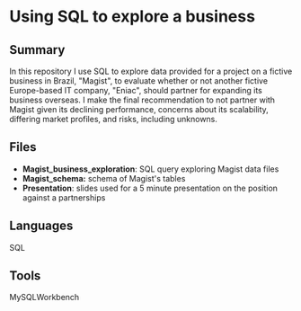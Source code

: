 # Using SQL to explore a business

## Summary
In this repository I use SQL to explore data provided for a project on a fictive business in Brazil, "Magist", to evaluate whether or not another fictive Europe-based IT company, "Eniac", should partner for expanding its business overseas. I make the final recommendation to not partner with Magist given its declining performance, concerns about its scalability, differing market profiles, and risks, including unknowns. 

## Files
- **Magist_business_exploration**: SQL query exploring Magist data files
- **Magist_schema:** schema of Magist's tables
- **Presentation**: slides used for a 5 minute presentation on the position against a partnerships

## Languages
SQL

## Tools
MySQLWorkbench
